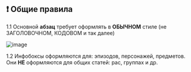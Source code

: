 ## ❗ Общие правила
1.1 Основной **абзац** требует оформлять в **ОБЫЧНОМ** стиле (не ЗАГОЛОВОЧНОМ, КОДОВОМ и так далее)

![image](https://github.com/skibidiwiki/wiki/assets/87380272/442d0fb6-8001-4798-b51a-c3adeca84992)

1.2 Инфобоксы оформляются для: эпизодов, персонажей, предметов.
<br>
Они **НЕ** оформляются для общих статей: рас, группах и др.
